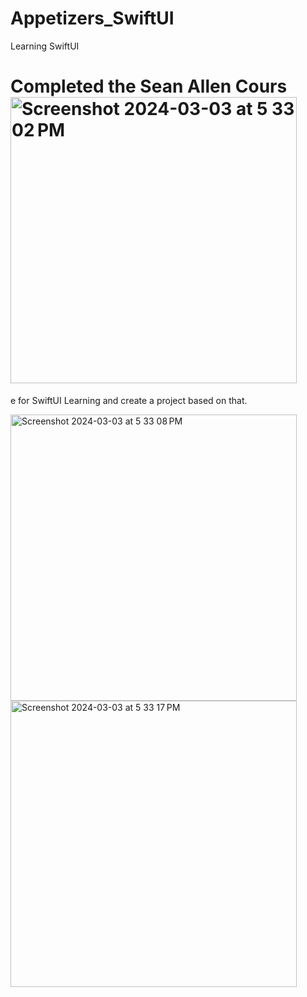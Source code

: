 # Appetizers_SwiftUI
Learning SwiftUI

# Completed the Sean Allen Cours<img width="458" alt="Screenshot 2024-03-03 at 5 33 02 PM" src="https://github.com/parthshah921/Appetizers_SwiftUI/assets/109717656/446600bf-c992-4bdd-ae51-19c4ecf72274">
e for SwiftUI Learning and create a project based on that.

<img width="458" alt="Screenshot 2024-03-03 at 5 33 08 PM" src="https://github.com/parthshah921/Appetizers_SwiftUI/assets/109717656/3e5c776e-d1b6-4d1d-8f94-3571ee3913c7">
<img width="458" alt="Screenshot 2024-03-03 at 5 33 17 PM" src="https://github.com/parthshah921/Appetizers_SwiftUI/assets/109717656/70595d91-cff6-4a21-8452-459a97abec2a">
